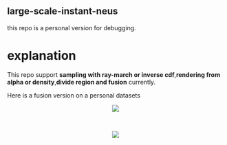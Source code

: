 ## large-scale-instant-neus

this repo is a personal version for debugging.


# explanation
This repo support __sampling with ray-march or inverse cdf__,__rendering from alpha or density__,__divide region and fusion__ currently.

Here is a fusion version on a personal datasets
<p align="center">
  <img src='./media/pic.gif'>
</p><br>
<p align="center">
  <img src='./media/pic2.gif'>
</p><br>





